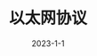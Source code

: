 ---
# 当前页面内容标题
title: 以太网协议
# sidebar: heading
# 当前页面图标
icon: note
# 分类
category:
    - 网络层协议
tag:
    - DHCP
sticky: false
# 是否收藏在博客主题的文章列表中，当填入数字时，数字越大，排名越靠前。
star: false
# 是否将该文章添加至文章列表中
article: true
# 是否将该文章添加至时间线中
timeline: true
# sidebar: heading
order: 1
date: 2023-1-1
# 浏览量
pageview: true
---